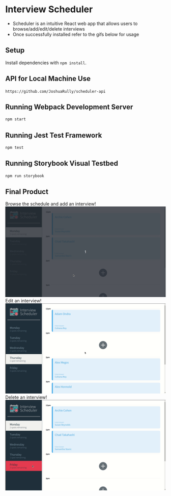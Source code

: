 # Interview Scheduler

- Scheduler is an intuitive React web app that allows users to browse/add/edit/delete interviews
- Once successfully installed refer to the gifs below for usage

## Setup

Install dependencies with `npm install`.

## API for Local Machine Use

`https://github.com/JoshuaRully/scheduler-api`

## Running Webpack Development Server

```sh
npm start
```

## Running Jest Test Framework

```sh
npm test
```

## Running Storybook Visual Testbed

```sh
npm run storybook
```
## Final Product

Browse the schedule and add an interview!
!["Add an Interview"](https://github.com/JoshuaRully/scheduler/blob/master/gifs/AddInterview.gif?raw=true)
Edit an interview!
!["Small Window"](https://github.com/JoshuaRully/scheduler/blob/master/gifs/EditInterview.gif?raw=true)
Delete an interview!
!["Tweet too long"](https://github.com/JoshuaRully/scheduler/blob/master/gifs/DeleteInterview.gif?raw=true)